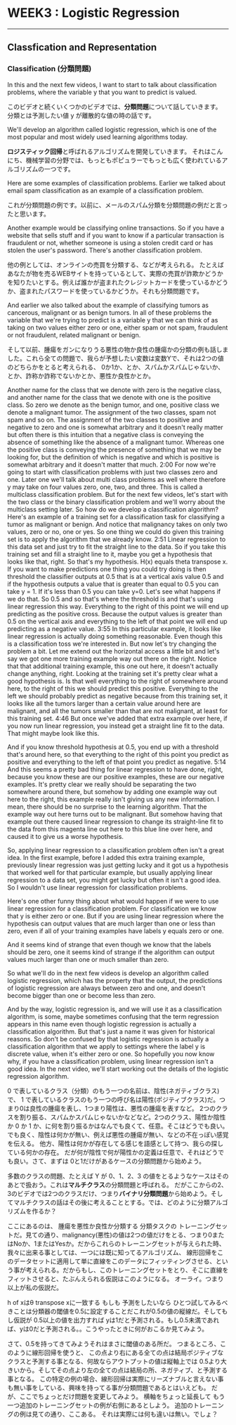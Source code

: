 # WEEK3 : Logistic Regression
---
## Classfication and Representation
### Classification (分類問題)
In this and the next few videos, I want to start to talk about classification problems, where the variable y that you want to predict is valued.

このビデオと続くいくつかのビデオでは、**分類問題**について話していきます。 分類とは予測したい値 y が離散的な値の時の話です。


We'll develop an algorithm called logistic regression, which is one of the most popular and most widely used learning algorithms today. 

**ロジスティック回帰**と呼ばれるアルゴリズムを開発していきます。 それはこんにち、機械学習の分野では、もっともポピュラーでもっとも広く使われているアルゴリズムの一つです。


Here are some examples of classification problems. Earlier we talked about email spam classification as an example of a classification problem.

これが分類問題の例です。以前に、メールのスパム分類を分類問題の例だと言ったと思います。 


Another example would be classifying online transactions. So if you have a website that sells stuff and if you want to know if a particular transaction is fraudulent or not, whether someone is using a stolen credit card or has stolen the user's password. There's another classification problem.

他の例としては、オンラインの売買を分類する、などが考えられる。 たとえばあなたが物を売るWEBサイトを持っているとして、実際の売買が詐欺かどうかを知りたいとする。例えば誰かが盗まれたクレジットカードを使っているかどうか、盗まれたパスワードを使っているかどうか。それも分類問題です。

And earlier we also talked about the example of classifying tumors as cancerous, malignant or as benign tumors. In all of these problems the variable that we're trying to predict is a variable y that we can think of as taking on two values either zero or one, either spam or not spam, fraudulent or not fraudulent, related malignant or benign. 

そして以前、腫瘍をガンになりうる悪性の物か良性の腫瘍かの分類の例も話しました。これら全ての問題で、我らが予想したい変数は変数Yで、それは2つの値のどちらかをとると考えられる、 0か1か、とか、スパムかスパムじゃないか、とか、詐称か詐称でないかとか、悪性か良性かとか。

Another name for the class that we denote with zero is the negative class, and another name for the class that we denote with one is the positive class. So zero we denote as the benign tumor, and one, positive class we denote a malignant tumor. The assignment of the two classes, spam not spam and so on. The assignment of the two classes to positive and negative to zero and one is somewhat arbitrary and it doesn't really matter but often there is this intuition that a negative class is conveying the absence of something like the absence of a malignant tumor. Whereas one the positive class is conveying the presence of something that we may be looking for, but the definition of which is negative and which is positive is somewhat arbitrary and it doesn't matter that much. 
2:00
For now we're going to start with classification problems with just two classes zero and one. Later one we'll talk about multi class problems as well where therefore y may take on four values zero, one, two, and three. This is called a multiclass classification problem. But for the next few videos, let's start with the two class or the binary classification problem and we'll worry about the multiclass setting later. So how do we develop a classification algorithm? Here's an example of a training set for a classification task for classifying a tumor as malignant or benign. And notice that malignancy takes on only two values, zero or no, one or yes. So one thing we could do given this training set is to apply the algorithm that we already know. 
2:51
Linear regression to this data set and just try to fit the straight line to the data. So if you take this training set and fill a straight line to it, maybe you get a hypothesis that looks like that, right. So that's my hypothesis. H(x) equals theta transpose x. If you want to make predictions one thing you could try doing is then threshold the classifier outputs at 0.5 that is at a vertical axis value 0.5 and if the hypothesis outputs a value that is greater than equal to 0.5 you can take y = 1. If it's less than 0.5 you can take y=0. Let's see what happens if we do that. So 0.5 and so that's where the threshold is and that's using linear regression this way. Everything to the right of this point we will end up predicting as the positive cross. Because the output values is greater than 0.5 on the vertical axis and everything to the left of that point we will end up predicting as a negative value. 
3:55
In this particular example, it looks like linear regression is actually doing something reasonable. Even though this is a classification toss we're interested in. But now let's try changing the problem a bit. Let me extend out the horizontal access a little bit and let's say we got one more training example way out there on the right. Notice that that additional training example, this one out here, it doesn't actually change anything, right. Looking at the training set it's pretty clear what a good hypothesis is. Is that well everything to the right of somewhere around here, to the right of this we should predict this positive. Everything to the left we should probably predict as negative because from this training set, it looks like all the tumors larger than a certain value around here are malignant, and all the tumors smaller than that are not malignant, at least for this training set. 
4:46
But once we've added that extra example over here, if you now run linear regression, you instead get a straight line fit to the data. That might maybe look like this. 

And if you know threshold hypothesis at 0.5, you end up with a threshold that's around here, so that everything to the right of this point you predict as positive and everything to the left of that point you predict as negative. 
5:14
And this seems a pretty bad thing for linear regression to have done, right, because you know these are our positive examples, these are our negative examples. It's pretty clear we really should be separating the two somewhere around there, but somehow by adding one example way out here to the right, this example really isn't giving us any new information. I mean, there should be no surprise to the learning algorithm. That the example way out here turns out to be malignant. But somehow having that example out there caused linear regression to change its straight-line fit to the data from this magenta line out here to this blue line over here, and caused it to give us a worse hypothesis. 

So, applying linear regression to a classification problem often isn't a great idea. In the first example, before I added this extra training example, previously linear regression was just getting lucky and it got us a hypothesis that worked well for that particular example, but usually applying linear regression to a data set, you might get lucky but often it isn't a good idea. So I wouldn't use linear regression for classification problems. 

Here's one other funny thing about what would happen if we were to use linear regression for a classification problem. For classification we know that y is either zero or one. But if you are using linear regression where the hypothesis can output values that are much larger than one or less than zero, even if all of your training examples have labels y equals zero or one. 

And it seems kind of strange that even though we know that the labels should be zero, one it seems kind of strange if the algorithm can output values much larger than one or much smaller than zero. 

So what we'll do in the next few videos is develop an algorithm called logistic regression, which has the property that the output, the predictions of logistic regression are always between zero and one, and doesn't become bigger than one or become less than zero. 

And by the way, logistic regression is, and we will use it as a classification algorithm, is some, maybe sometimes confusing that the term regression appears in this name even though logistic regression is actually a classification algorithm. But that's just a name it was given for historical reasons. So don't be confused by that logistic regression is actually a classification algorithm that we apply to settings where the label y is discrete value, when it's either zero or one. So hopefully you now know why, if you have a classification problem, using linear regression isn't a good idea. In the next video, we'll start working out the details of the logistic regression algorithm. 

 0 で表しているクラス（分類）のもう一つの名前は、陰性(ネガティブクラス)で、 1 で表しているクラスのもう一つの呼び名は陽性(ポジティブクラス)だ。つまり0は良性の腫瘍を表し、1つまり陽性は、悪性の腫瘍を表すなど。 2つのクラスを割り振る、スパムかスパムじゃないかなどなど。2つのクラス、陽性か陰性か 0 か 1 か、に何を割り振るかはなんでも良くて、任意。そこはどうでも良い。でも良く、陰性は何かが無い、例えば悪性の腫瘍が無い、などの不在っぽい感覚を伝える。 他方、陽性は何かが存在してる感じを語感として持つ、我らの探している何かの存在。 だが何が陰性で何が陽性かの定義は任意で、それはどうでも良い。さて、まずは 0と1だけがあるケースの分類問題から始めよう。

多数のクラスの問題、たとえば Y が 0、1、2、3 の値をとるようなケースはそのあとで扱おう。これは**マルチクラス**の分類問題と呼ばれる。 だがここからの2、3のビデオでは2つのクラスだけ、つまり**バイナリ分類問題**から始めよう。そしてマルチクラスの話はその後に考えることとする。では、どのように分類アルゴリズムを作るか？

ここにあるのは、 腫瘍を悪性か良性か分類する 分類タスクの トレーニングセットだ。見ての通り、malignancy(悪性)の値は2つの値だけをとる、つまり0またはNoか、1またはYesか。だからこれらのトレーニングセットが与えられた時、我々に出来る事としては、一つには既に知ってるアルゴリズム、 線形回帰をこのデータセットに適用して単に直線をこのデータにフィッティングさせる、という事が考えられる。だからもし、このトレーニングセットをとり、そこに直線をフィットさせると、たぶんえられる仮説はこのようになる。 オーライ。つまり以上が私の仮説だ。

h of xはθ transpose xに一致する もしも 予測をしたいなら ひとつ試してみるべきことは分類器の閾値を0.5に設定することだこれが0.5の値の縦線だ。そしてもし仮説が 0.5以上の値を出力すれば yは1だと予測される。もし0.5未満であれば、yは0だと予測される。。こうやったときに何がおこるか見てみよう。

さて、0.5を持ってきてみようそれはまさに閾値のある所だ。 つまるところ、このように線形回帰を使うと、 この点より右にある全ての点は結局ポジティブなクラスと予測する事となる、何故ならアウトプットの値は縦軸上では 0.5より大きいから。そしてその点より左の全ての点は結局の所、ネガティブ、と予測する事となる。 この特定の例の場合、線形回帰は実際にリーズナブルと言えない事も無い事をしている、興味を持ってる事が分類問題であるとはいえども。 だが、ここでちょっとだけ問題を変更してみよう。 横軸をちょっと延長して もう一つ追加のトレーニングセットの例が右側にあるとしよう。 追加のトレーニングの例は見ての通り、ここある。 それは実際には何も違いは無い。でしょ？
